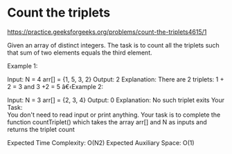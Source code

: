 # Count the triplets

https://practice.geeksforgeeks.org/problems/count-the-triplets4615/1

Given an array of distinct integers. The task is to count all the triplets such that sum of two elements equals the third element.
 
Example 1:

Input:
N = 4
arr[] = {1, 5, 3, 2}
Output: 2
Explanation: There are 2 triplets: 
1 + 2 = 3 and 3 +2 = 5 
â€‹Example 2:

Input: 
N = 3
arr[] = {2, 3, 4}
Output: 0
Explanation: No such triplet exits
Your Task:  
You don't need to read input or print anything. Your task is to complete the function countTriplet() which takes the array arr[] and N as inputs and returns the triplet count

Expected Time Complexity: O(N2)
Expected Auxiliary Space: O(1)
